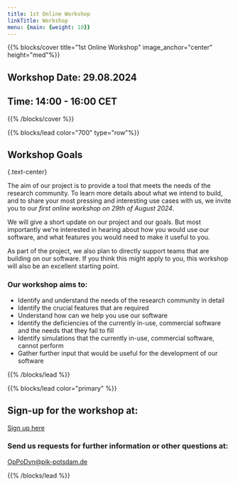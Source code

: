 ```yaml
---
title: 1st Online Workshop
linkTitle: Workshop
menu: {main: {weight: 10}}
---
```


{{% blocks/cover title="1st Online Workshop" image_anchor="center" height="med"%}}
  <p class="lead mt-5"> 
    <h2> Workshop Date: 29.08.2024 </h2>
    <h2> Time: 14:00 - 16:00 CET </h2>
  </p>
{{% /blocks/cover %}}

<!----------------------------------------------------------------------------------------->
{{% blocks/lead color="700" type="row"%}}
## Workshop Goals
{.text-center}

The aim of our project is to provide a tool that meets the needs of the research community. To learn more details about what we intend to build, and to share your most pressing and interesting use cases with us, we invite you to our 
*first online workshop on 29th of August 2024*.

We will give a short update on our project and our goals. But most importantly we're interested in hearing about how you would use our software, and what features you would need to make it useful to you.

As part of the project, we also plan to directly support teams that are building on our software. If you think this might apply to you, this workshop will also be an excellent starting point.

<div style="text-align: left;">

### Our workshop aims to:

<ul>
  <li> Identify and understand the needs of the research community in detail </li>
  <li> Identify the crucial features that are required  </li>
  <li> Understand how can we help you use our software </li>
  <li> Identify the deficiencies of the currently in-use, commercial software and the needs that they fail to fill </li>
  <li>Identify simulations that the currently in-use, commercial software, cannot perform </h3> </li>
  <li>Gather further input that would be useful for the development of our software </h3> </li>
</ul>
</div>
{{% /blocks/lead %}}


{{% blocks/lead color="primary" %}}
  ## Sign-up for the workshop at:
  
<!-- Provides the HTML Hyperlink to signup page -->
  <a class="btn btn-lg btn-secondary me-3 mb-4" href="https://www.listserv.dfn.de/sympa/subscribe/oppodyn-workshop-2024-august-29">
    Sign up here
  </a>

  ### Send us requests for further information or other questions at:
  <a class="btn btn-lg btn-secondary me-3 mb-4" href="mailto:OpPoDyn@pik-potsdam.de">
    OpPoDyn@pik-potsdam.de
  </a>

{{% /blocks/lead %}}
